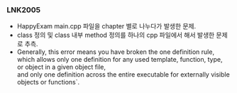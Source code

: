 ### LNK2005
- HappyExam main.cpp 파일을 chapter 별로 나누다가 발생한 문제.
- class 정의 및 class 내부 method 정의를 하나의 cpp 파일에서 해서 발생한 문제로 추측.
- Generally, this error means you have broken the one definition rule, <br>
  which allows only one definition for any used template, function, type, or object in a given object file, <br>
  and only one definition across the entire executable for externally visible objects or functions`.
